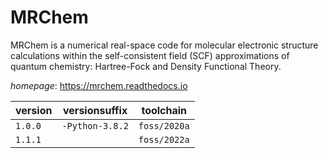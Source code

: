 # MRChem

MRChem is a numerical real-space code for molecular electronic structure calculations within the self-consistent field (SCF) approximations of quantum chemistry: Hartree-Fock and Density Functional Theory.

*homepage*: <https://mrchem.readthedocs.io>

version | versionsuffix | toolchain
--------|---------------|----------
``1.0.0`` | ``-Python-3.8.2`` | ``foss/2020a``
``1.1.1`` |  | ``foss/2022a``
